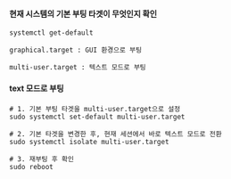 #### 현재 시스템의 기본 부팅 타겟이 무엇인지 확인
```less
systemctl get-default

graphical.target : GUI 환경으로 부팅

multi-user.target : 텍스트 모드로 부팅
```

#### text 모드로 부팅
```less
# 1. 기본 부팅 타겟을 multi-user.target으로 설정
sudo systemctl set-default multi-user.target

# 2. 기본 타겟을 변경한 후, 현재 세션에서 바로 텍스트 모드로 전환
sudo systemctl isolate multi-user.target

# 3. 재부팅 후 확인
sudo reboot
```

